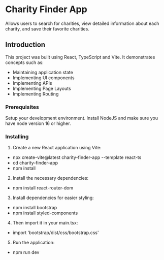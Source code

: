 # Charity Finder App

Allows users to search for charities, view detailed information about each charity, and save their favorite charities. 

## Introduction

This project was built using React, TypeScript and Vite. It demonstrates concepts such as:
* Maintaining application state
* Implementing UI components
* Implementing APIs
* Implementing Page Layouts
* Implementing Routing

### Prerequisites

Setup your development environment. Install NodeJS and make sure you have node version 16 or higher.

### Installing

1. Create a new React application using Vite:
 * npx create-vite@latest charity-finder-app --template react-ts
 * cd charity-finder-app
 * npm install
 
2. Install the necessary dependencies: 
 * npm install react-router-dom

3. Install dependencies for easier styling:
 * npm install bootstrap
 * npm install styled-components

4. Then import it in your main.tsx:
 * import 'bootstrap/dist/css/bootstrap.css'

5. Run the application:
 * npm run dev
